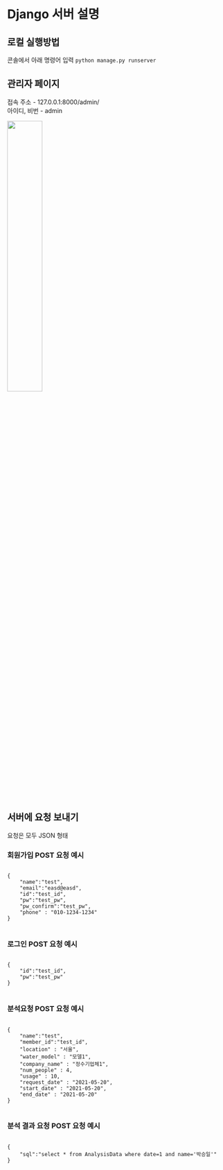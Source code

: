 # Django 서버 설명
## 로컬 실행방법
콘솔에서 아래 명령어 입력
<code>python manage.py runserver</code>

## 관리자 페이지
접속 주소 - 127.0.0.1:8000/admin/  
아이디, 비번 - admin  
  
<img src="https://user-images.githubusercontent.com/48395704/120063990-f905ab80-c0a4-11eb-86d5-9c935264e56a.png" width="40%" height="40%">

## 서버에 요청 보내기
요청은 모두 JSON 형태  
### 회원가입 POST 요청 예시
<pre>
<code>
{
    "name":"test",
    "email":"easd@easd",
    "id":"test_id",
    "pw":"test_pw",
    "pw_confirm":"test_pw",
    "phone" : "010-1234-1234"
}  
</code>
</pre>

### 로그인 POST 요청 예시
<pre>
<code>
{
    "id":"test_id",
    "pw":"test_pw"
}
</code>
</pre>

### 분석요청 POST 요청 예시
<pre>
<code>
{
    "name":"test",
    "member_id":"test_id",
    "location" : "서울", 
    "water_model" : "모델1",
    "company_name" : "정수기업체1",
    "num_people" : 4,
    "usage" : 10,
    "request_date" : "2021-05-20",
    "start_date" : "2021-05-20",
    "end_date" : "2021-05-20"
}
</code>
</pre>

### 분석 결과 요청 POST 요청 예시
<pre>
<code>
{
    "sql":"select * from AnalysisData where date=1 and name='박승일'"
}
</code>
</pre>
